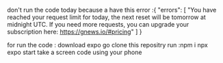 don't run the code today because a have this error :{
  "errors": [
    "You have reached your request limit for today, 
    the next reset will be tomorrow at midnight UTC.
    If you need more requests, you can upgrade your 
    subscription here: https://gnews.io/#pricing"
  ]
}

for run the code : 
download expo go 
clone this repositry 
run :npm i 
    npx expo start
take a screen code using your phone
